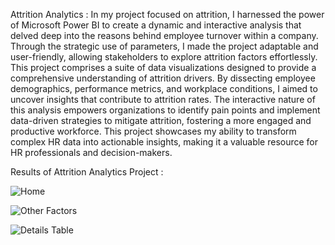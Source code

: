Attrition Analytics : In my project focused on attrition, I harnessed the power of Microsoft Power BI to create a dynamic and interactive analysis that delved deep into the reasons behind employee turnover within a company. Through the strategic use of parameters, I made the project adaptable and user-friendly, allowing stakeholders to explore attrition factors effortlessly. This project comprises a suite of data visualizations designed to provide a comprehensive understanding of attrition drivers. By dissecting employee demographics, performance metrics, and workplace conditions, I aimed to uncover insights that contribute to attrition rates. The interactive nature of this analysis empowers organizations to identify pain points and implement data-driven strategies to mitigate attrition, fostering a more engaged and productive workforce. This project showcases my ability to transform complex HR data into actionable insights, making it a valuable resource for HR professionals and decision-makers.

Results of Attrition Analytics Project :

![Home](https://github.com/jareddroz/PowerBI_Projects/assets/143546043/52b834db-0c85-43d6-b0dc-475c2758780f)


![Other Factors ](https://github.com/jareddroz/PowerBI_Projects/assets/143546043/0ed7f318-262f-4cf4-a49f-836e3b011242)


![Details Table](https://github.com/jareddroz/PowerBI_Projects/assets/143546043/4c09c6be-0d1d-4394-87a1-927994865b44)
